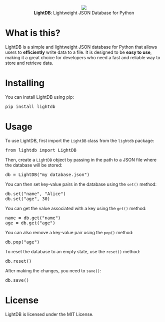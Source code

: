 <p align="center">
    <img src="https://x0.at/Dzzm.png">
    <br>
    <b>LightDB</b>: Lightweight JSON Database for Python
</p>


<h1>What is this?</h1>
LightDB is a simple and lightweight JSON database for Python that allows users to <b>efficiently</b> write data to a file. It is designed to be <b>easy to use</b>, making it a great choice for developers who need a fast and reliable way to store and retrieve data.


<h1>Installing</h1>

You can install LightDB using pip:

<pre lang="bash">
pip install lightdb
</pre>


<h1>Usage</h1>

To use LightDB, first import the <code>LightDB</code> class from the <code>lightdb</code> package:

<pre lang="python">
from lightdb import LightDB
</pre>

Then, create a <code>LightDB</code> object by passing in the path to a JSON file where the database will be stored:

<pre lang="python">
db = LightDB("my_database.json")
</pre>

You can then set key-value pairs in the database using the <code>set()</code> method:

<pre lang="python">
db.set("name", "Alice")
db.set("age", 30)
</pre>

You can get the value associated with a key using the <code>get()</code> method:

<pre lang="python">
name = db.get("name")
age = db.get("age")
</pre>

You can also remove a key-value pair using the <code>pop()</code> method:

<pre lang="python">
db.pop("age")
</pre>

To reset the database to an empty state, use the <code>reset()</code> method:

<pre lang="python">
db.reset()
</pre>

After making the changes, you need to <code>save()</code>:

<pre lang="python">
db.save()
</pre>


<h1>License</h1>
LightDB is licensed under the MIT License.

